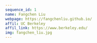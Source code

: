 ```yaml
---
sequence_id: 1
name: Fangchen Liu
webpage: https://fangchenliu.github.io/
affil: UC Berkeley
affil_link: https://www.berkeley.edu/
img: fangchen_liu.jpg
---
```

